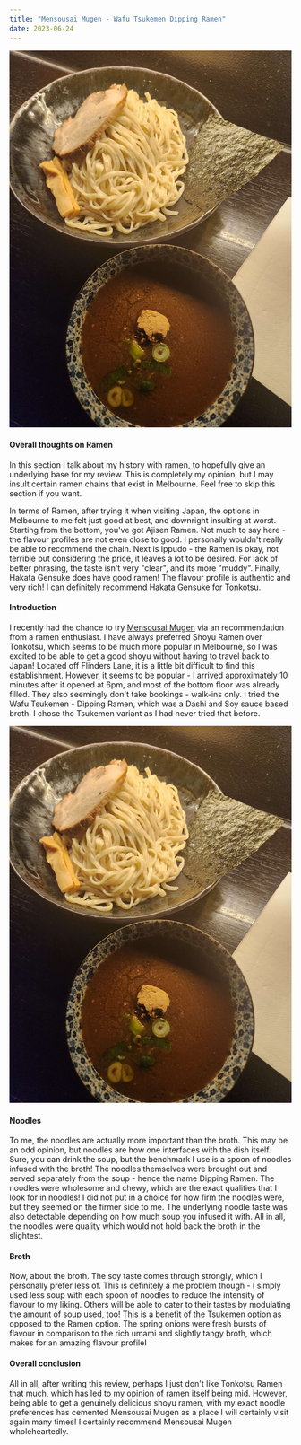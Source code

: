 ```yaml
---
title: "Mensousai Mugen - Wafu Tsukemen Dipping Ramen"
date: 2023-06-24
---
```

![Mugen Ramen](/Images/MugenRamen-WafuTsukemen.jpg)
#### Overall thoughts on Ramen
In this section I talk about my history with ramen, to hopefully give an underlying base for my review. This is completely my opinion, but I may insult certain ramen chains that exist in Melbourne. Feel free to skip this section if you want.

In terms of Ramen, after trying it when visiting Japan, the options in Melbourne to me felt just good at best, and downright insulting at worst. Starting from the bottom, you've got Ajisen Ramen. Not much to say here - the flavour profiles are not even close to good. I personally wouldn't really be able to recommend the chain. Next is Ippudo - the Ramen is okay, not terrible but considering the price, it leaves a lot to be desired. For lack of better phrasing, the taste isn't very "clear", and its more "muddy". Finally, Hakata Gensuke does have good ramen! The flavour profile is authentic and very rich! I can definitely recommend Hakata Gensuke for Tonkotsu.

#### Introduction
I recently had the chance to try [Mensousai Mugen](http://www.mensousaimugen.com/) via an recommendation from a ramen enthusiast. I have always preferred Shoyu Ramen over Tonkotsu, which seems to be much more popular in Melbourne, so I was excited to be able to get a good shoyu without having to travel back to Japan! Located off Flinders Lane, it is a little bit difficult to find this establishment. However, it seems to be popular - I arrived approximately 10 minutes after it opened at 6pm, and most of the bottom floor was already filled. They also seemingly don't take bookings - walk-ins only. I tried the Wafu Tsukemen - Dipping Ramen, which was a Dashi and Soy sauce based broth. I chose the Tsukemen variant as I had never tried that before.

![Mugen Wafu Tsukemen](https://github.com/SpaceClouds/Clouds-In-Sky/blob/master/Images/MugenRamen-WafuTsukemen.jpg)

#### Noodles
To me, the noodles are actually more important than the broth. This may be an odd opinion, but noodles are how one interfaces with the dish itself. Sure, you can drink the soup, but the benchmark I use is a spoon of noodles infused with the broth! The noodles themselves were brought out and served separately from the soup - hence the name Dipping Ramen. The noodles were wholesome and chewy, which are the exact qualities that I look for in noodles! I did not put in a choice for how firm the noodles were, but they seemed on the firmer side to me. The underlying noodle taste was also detectable depending on how much soup you infused it with. All in all, the noodles were quality which would not hold back the broth in the slightest.

#### Broth
Now, about the broth. The soy taste comes through strongly, which I personally prefer less of. This is definitely a me problem though - I simply used less soup with each spoon of noodles to reduce the intensity of flavour to my liking. Others will be able to cater to their tastes by modulating the amount of soup used, too! This is a benefit of the Tsukemen option as opposed to the Ramen option. The spring onions were fresh bursts of flavour in comparison to the rich umami and slightly tangy broth, which makes for an amazing flavour profile!

#### Overall conclusion
All in all, after writing this review, perhaps I just don't like Tonkotsu Ramen that much, which has led to my opinion of ramen itself being mid. However, being able to get a genuinely delicious shoyu ramen, with my exact noodle preferences has cemented Mensousai Mugen as a place I will certainly visit again many times! I certainly recommend Mensousai Mugen wholeheartedly.
